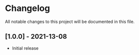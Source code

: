 # Changelog
All notable changes to this project will be documented in this file.

## [1.0.0] - 2021-13-08
- Initial release